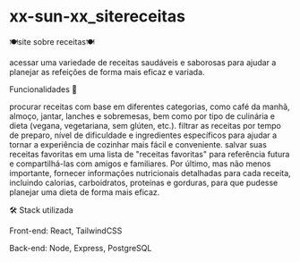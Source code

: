 # xx-sun-xx_sitereceitas

🍽site sobre receitas🍽

acessar uma variedade de receitas saudáveis ​​e saborosas para ajudar a planejar as refeições de forma mais eficaz e variada.

Funcionalidades 📌

procurar receitas com base em diferentes categorias, como café da manhã, almoço, jantar, lanches e sobremesas, bem como por tipo de culinária e dieta (vegana, vegetariana, sem glúten, etc.). filtrar as receitas por tempo de preparo, nível de dificuldade e ingredientes específicos para ajudar a tornar a experiência de cozinhar mais fácil e conveniente. salvar suas receitas favoritas em uma lista de "receitas favoritas" para referência futura e compartilhá-las com amigos e familiares. Por último, mas não menos importante, fornecer informações nutricionais detalhadas para cada receita, incluindo calorias, carboidratos, proteínas e gorduras, para que pudesse planejar uma dieta de forma mais eficaz.

🛠️ Stack utilizada

Front-end: React, TailwindCSS


Back-end: Node, Express, PostgreSQL
